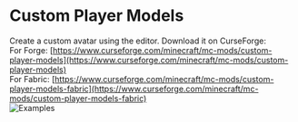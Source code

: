 # Custom Player Models  
Create a custom avatar using the editor.
Download it on CurseForge:  
For Forge: [https://www.curseforge.com/minecraft/mc-mods/custom-player-models](https://www.curseforge.com/minecraft/mc-mods/custom-player-models)  
For Fabric: [https://www.curseforge.com/minecraft/mc-mods/custom-player-models-fabric](https://www.curseforge.com/minecraft/mc-mods/custom-player-models-fabric)  
![Examples](https://github.com/tom5454/CustomPlayerModels/blob/master/screenshots/examples.png)
